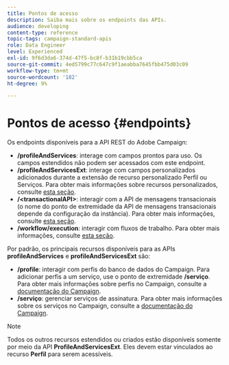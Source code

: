 ```yaml
---
title: Pontos de acesso
description: Saiba mais sobre os endpoints das APIs.
audience: developing
content-type: reference
topic-tags: campaign-standard-apis
role: Data Engineer
level: Experienced
exl-id: 9f6d3da6-374d-47f5-bc8f-b31b19cbb5ca
source-git-commit: 4ed5799c77c647c9f1aeabba7645fbb475d03c09
workflow-type: tm+mt
source-wordcount: '182'
ht-degree: 9%

---
```


# Pontos de acesso {#endpoints}

Os endpoints disponíveis para a API REST do Adobe Campaign:

* **/profileAndServices**: interage com campos prontos para uso. Os campos estendidos não podem ser acessados com este endpoint.
* **/profileAndServicesExt**: interage com campos personalizados adicionados durante a extensão de recurso personalizado Perfil ou Serviços. Para obter mais informações sobre recursos personalizados, consulte [esta seção](custom-resources.md).
* **/&lt;transactionalAPI>**: interagir com a API de mensagens transacionais (o nome do ponto de extremidade da API de mensagens transacionais depende da configuração da instância). Para obter mais informações, consulte [esta seção](managing-transactional-messages.md).
* **/workflow/execution**: interagir com fluxos de trabalho. Para obter mais informações, consulte [esta seção](controlling-a-workflow.md).

Por padrão, os principais recursos disponíveis para as APIs **profileAndServices** e **profileAndServicesExt** são:

* **/profile**: interagir com perfis do banco de dados do Campaign. Para adicionar perfis a um serviço, use o ponto de extremidade **/serviço**. Para obter mais informações sobre perfis no Campaign, consulte a [documentação do Campaign](https://helpx.adobe.com/br/campaign/standard/audiences/using/about-profiles.html).
* **/serviço**: gerenciar serviços de assinatura. Para obter mais informações sobre os serviços no Campaign, consulte a [documentação do Campaign](https://helpx.adobe.com/br/campaign/standard/audiences/using/creating-a-service.html).

>[!NOTE]
>
>Todos os outros recursos estendidos ou criados estão disponíveis somente por meio da API **ProfileAndServicesExt**. Eles devem estar vinculados ao recurso **Perfil** para serem acessíveis.
